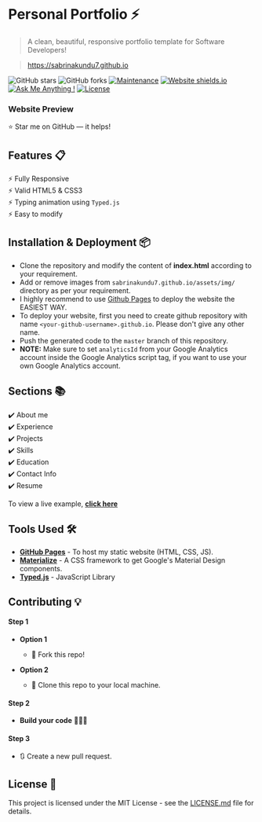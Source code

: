 # Personal Portfolio ⚡️ 
> A clean, beautiful, responsive portfolio template for Software Developers!

> https://sabrinakundu7.github.io

![GitHub stars](https://img.shields.io/github/stars/durgakundu888/durgakundu888.github.io) 
![GitHub forks](https://img.shields.io/github/forks/durgakundu888/durgakundu888.github.io)
[![Maintenance](https://img.shields.io/badge/maintained-yes-green.svg)](https://github.com/durgakundu888/durgakundu888.github.io/commits/master)
[![Website shields.io](https://img.shields.io/badge/website-up-yellow)](http://durgakundu888.github.io/)
[![Ask Me Anything !](https://img.shields.io/badge/ask%20me-linkedin-1abc9c.svg)](https://www.linkedin.com/in/durgakundu/)
[![License](http://img.shields.io/:license-mit-blue.svg?style=flat-square)](http://badges.mit-license.org)

### Website Preview
<!-- <p align="center"> 
  <kbd>
    <a href="https://durgakundu888.github.io" target="_blank"><img src="">
  </a>
  </kbd>
</p> -->

:star: Star me on GitHub — it helps!

## Features 📋
⚡️ Fully Responsive\
⚡️ Valid HTML5 & CSS3\
⚡️ Typing animation using `Typed.js`\
⚡️ Easy to modify

## Installation & Deployment 📦
- Clone the repository and modify the content of <b>index.html</b> according to your requirement.
- Add or remove images from `sabrinakundu7.github.io/assets/img/` directory as per your requirement.
- I highly recommend to use [Github Pages](https://create-react-app.dev/docs/deployment/#github-pages) to deploy the website the EASIEST WAY.
- To deploy your website, first you need to create github repository with name `<your-github-username>.github.io`. Please don't give any other name.
- Push the generated code to the `master` branch of this repository.
- <b>NOTE:</b> Make sure to set `analyticsId` from your Google Analytics account inside the Google Analytics script tag, if you want to use your own Google Analytics account.

## Sections 📚
✔️ About me\
✔️ Experience\
✔️ Projects \
✔️ Skills \
✔️ Education\
✔️ Contact Info\
✔️ Resume

To view a live example, **[click here](https://durgakundu888.github.io/)**

## Tools Used 🛠️
* [<b>GitHub Pages</b>](https://create-react-app.dev/docs/deployment/#github-pages) - To host my static website (HTML, CSS, JS).
* [<b>Materialize</b>](https://materializecss.com/) - A CSS framework to get Google's Material Design components.
* [<b>Typed.js</b>](https://mattboldt.com/demos/typed-js/) - JavaScript Library

## Contributing 💡
#### Step 1

- **Option 1**
    - 🍴 Fork this repo!

- **Option 2**
    - 👯 Clone this repo to your local machine.


#### Step 2

- **Build your code** 🔨🔨🔨

#### Step 3

- 🔃 Create a new pull request.

## License 📄
This project is licensed under the MIT License - see the [LICENSE.md](./LICENSE) file for details.
